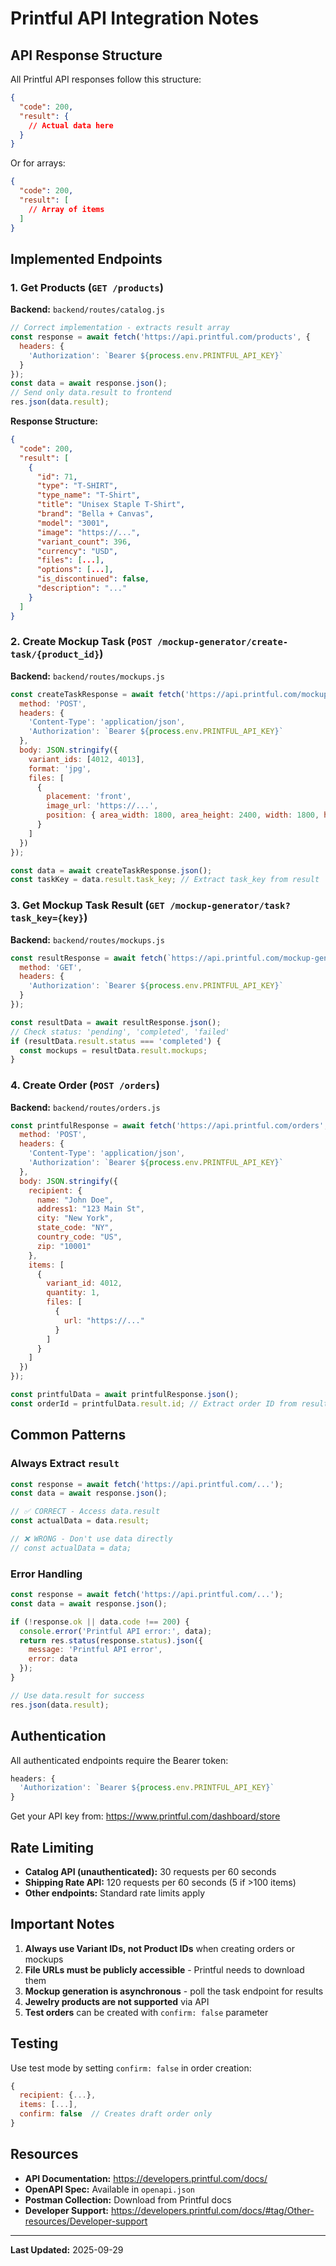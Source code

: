 # Printful API Integration Notes

## API Response Structure

All Printful API responses follow this structure:

```json
{
  "code": 200,
  "result": {
    // Actual data here
  }
}
```

Or for arrays:

```json
{
  "code": 200,
  "result": [
    // Array of items
  ]
}
```

## Implemented Endpoints

### 1. Get Products (`GET /products`)
**Backend:** `backend/routes/catalog.js`

```javascript
// Correct implementation - extracts result array
const response = await fetch('https://api.printful.com/products', {
  headers: {
    'Authorization': `Bearer ${process.env.PRINTFUL_API_KEY}`
  }
});
const data = await response.json();
// Send only data.result to frontend
res.json(data.result);
```

**Response Structure:**
```json
{
  "code": 200,
  "result": [
    {
      "id": 71,
      "type": "T-SHIRT",
      "type_name": "T-Shirt",
      "title": "Unisex Staple T-Shirt",
      "brand": "Bella + Canvas",
      "model": "3001",
      "image": "https://...",
      "variant_count": 396,
      "currency": "USD",
      "files": [...],
      "options": [...],
      "is_discontinued": false,
      "description": "..."
    }
  ]
}
```

### 2. Create Mockup Task (`POST /mockup-generator/create-task/{product_id}`)
**Backend:** `backend/routes/mockups.js`

```javascript
const createTaskResponse = await fetch('https://api.printful.com/mockup-generator/create-task/71', {
  method: 'POST',
  headers: {
    'Content-Type': 'application/json',
    'Authorization': `Bearer ${process.env.PRINTFUL_API_KEY}`
  },
  body: JSON.stringify({
    variant_ids: [4012, 4013],
    format: 'jpg',
    files: [
      {
        placement: 'front',
        image_url: 'https://...',
        position: { area_width: 1800, area_height: 2400, width: 1800, height: 1800, top: 300, left: 0 }
      }
    ]
  })
});

const data = await createTaskResponse.json();
const taskKey = data.result.task_key; // Extract task_key from result
```

### 3. Get Mockup Task Result (`GET /mockup-generator/task?task_key={key}`)
**Backend:** `backend/routes/mockups.js`

```javascript
const resultResponse = await fetch(`https://api.printful.com/mockup-generator/task?task_key=${taskKey}`, {
  method: 'GET',
  headers: {
    'Authorization': `Bearer ${process.env.PRINTFUL_API_KEY}`
  }
});

const resultData = await resultResponse.json();
// Check status: 'pending', 'completed', 'failed'
if (resultData.result.status === 'completed') {
  const mockups = resultData.result.mockups;
}
```

### 4. Create Order (`POST /orders`)
**Backend:** `backend/routes/orders.js`

```javascript
const printfulResponse = await fetch('https://api.printful.com/orders', {
  method: 'POST',
  headers: {
    'Content-Type': 'application/json',
    'Authorization': `Bearer ${process.env.PRINTFUL_API_KEY}`
  },
  body: JSON.stringify({
    recipient: {
      name: "John Doe",
      address1: "123 Main St",
      city: "New York",
      state_code: "NY",
      country_code: "US",
      zip: "10001"
    },
    items: [
      {
        variant_id: 4012,
        quantity: 1,
        files: [
          {
            url: "https://..."
          }
        ]
      }
    ]
  })
});

const printfulData = await printfulResponse.json();
const orderId = printfulData.result.id; // Extract order ID from result
```

## Common Patterns

### Always Extract `result`
```javascript
const response = await fetch('https://api.printful.com/...');
const data = await response.json();

// ✅ CORRECT - Access data.result
const actualData = data.result;

// ❌ WRONG - Don't use data directly
// const actualData = data;
```

### Error Handling
```javascript
const response = await fetch('https://api.printful.com/...');
const data = await response.json();

if (!response.ok || data.code !== 200) {
  console.error('Printful API error:', data);
  return res.status(response.status).json({ 
    message: 'Printful API error',
    error: data 
  });
}

// Use data.result for success
res.json(data.result);
```

## Authentication

All authenticated endpoints require the Bearer token:

```javascript
headers: {
  'Authorization': `Bearer ${process.env.PRINTFUL_API_KEY}`
}
```

Get your API key from: https://www.printful.com/dashboard/store

## Rate Limiting

- **Catalog API (unauthenticated):** 30 requests per 60 seconds
- **Shipping Rate API:** 120 requests per 60 seconds (5 if >100 items)
- **Other endpoints:** Standard rate limits apply

## Important Notes

1. **Always use Variant IDs, not Product IDs** when creating orders or mockups
2. **File URLs must be publicly accessible** - Printful needs to download them
3. **Mockup generation is asynchronous** - poll the task endpoint for results
4. **Jewelry products are not supported** via API
5. **Test orders** can be created with `confirm: false` parameter

## Testing

Use test mode by setting `confirm: false` in order creation:

```javascript
{
  recipient: {...},
  items: [...],
  confirm: false  // Creates draft order only
}
```

## Resources

- **API Documentation:** https://developers.printful.com/docs/
- **OpenAPI Spec:** Available in `openapi.json`
- **Postman Collection:** Download from Printful docs
- **Developer Support:** https://developers.printful.com/docs/#tag/Other-resources/Developer-support

---

**Last Updated:** 2025-09-29
